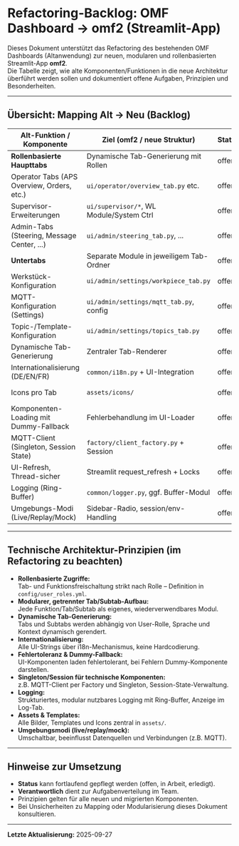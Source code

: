 # Refactoring-Backlog: OMF Dashboard → omf2 (Streamlit-App)

Dieses Dokument unterstützt das Refactoring des bestehenden OMF Dashboards (Altanwendung) zur neuen, modularen und rollenbasierten Streamlit-App **omf2**.  
Die Tabelle zeigt, wie alte Komponenten/Funktionen in die neue Architektur überführt werden sollen und dokumentiert offene Aufgaben, Prinzipien und Besonderheiten.

---

## Übersicht: Mapping Alt → Neu (Backlog)

| **Alt-Funktion / Komponente**              | **Ziel (omf2 / neue Struktur)**         | **Status** | **Prinzipien / Besonderheiten**                              | **Verantwortlich** |
|--------------------------------------------|-----------------------------------------|------------|-------------------------------------------------------------|--------------------|
| **Rollenbasierte Haupttabs**               | Dynamische Tab-Generierung mit Rollen   | offen      | Rollen in config/user_roles.yml, Tabs dynamisch initiiert    |                    |
| Operator Tabs (APS Overview, Orders, etc.) | `ui/operator/overview_tab.py` etc.      | offen      | Modular, Icons, i18n, MQ-Integration                        |                    |
| Supervisor-Erweiterungen                   | `ui/supervisor/*`, WL Module/System Ctrl| offen      | Tab-Freischaltung via Rolle, modular                         |                    |
| Admin-Tabs (Steering, Message Center, ...) | `ui/admin/steering_tab.py`, ...         | offen      | Subtabs modular, Fehlerbehandlung, Logging                   |                    |
| **Untertabs**                              | Separate Module in jeweiligem Tab-Ordner| offen      | z.B. `ui/admin/steering/factory_tab.py`                      |                    |
| Werkstück-Konfiguration                    | `ui/admin/settings/workpiece_tab.py`    | offen      | Manager-Prinzip, Daten aus registry, validiert gegen Schema  |                    |
| MQTT-Konfiguration (Settings)              | `ui/admin/settings/mqtt_tab.py`, config | offen      | Werte aus/zu config/mqtt_settings.yml                        |                    |
| Topic-/Template-Konfiguration              | `ui/admin/settings/topics_tab.py`       | offen      | Modular, Vorlagen als assets/templates/                      |                    |
| Dynamische Tab-Generierung                 | Zentraler Tab-Renderer                  | offen      | Tabs/Subtabs nach Rolle, i18n, Fehlerfallback                |                    |
| Internationalisierung (DE/EN/FR)           | `common/i18n.py` + UI-Integration       | offen      | Keine Hardcodierung, dynamische Sprachwahl                   |                    |
| Icons pro Tab                              | `assets/icons/`                         | offen      | UI lädt Icons dynamisch, fallback bei fehlenden Icons        |                    |
| Komponenten-Loading mit Dummy-Fallback     | Fehlerbehandlung im UI-Loader           | offen      | Dummy-Komponenten bei Fehlermeldung                          |                    |
| MQTT-Client (Singleton, Session State)     | `factory/client_factory.py` + Session   | offen      | Singleton-Pattern, Threadsafe                                |                    |
| UI-Refresh, Thread-sicher                  | Streamlit request_refresh + Locks       | offen      | Threadsafe, keine Race Conditions                            |                    |
| Logging (Ring-Buffer)                      | `common/logger.py`, ggf. Buffer-Modul   | offen      | Modular, strukturierte Logs, anzeigbar im UI                 |                    |
| Umgebungs-Modi (Live/Replay/Mock)          | Sidebar-Radio, session/env-Handling     | offen      | Default: replay, Einfluss auf Datenquellen                   |                    |

---

## Technische Architektur-Prinzipien (im Refactoring zu beachten)

- **Rollenbasierte Zugriffe:**  
  Tab- und Funktionsfreischaltung strikt nach Rolle – Definition in `config/user_roles.yml`.
- **Modularer, getrennter Tab/Subtab-Aufbau:**  
  Jede Funktion/Tab/Subtab als eigenes, wiederverwendbares Modul.
- **Dynamische Tab-Generierung:**  
  Tabs und Subtabs werden abhängig von User-Rolle, Sprache und Kontext dynamisch gerendert.
- **Internationalisierung:**  
  Alle UI-Strings über i18n-Mechanismus, keine Hardcodierung.
- **Fehlertoleranz & Dummy-Fallback:**  
  UI-Komponenten laden fehlertolerant, bei Fehlern Dummy-Komponente darstellen.
- **Singleton/Session für technische Komponenten:**  
  z.B. MQTT-Client per Factory und Singleton, Session-State-Verwaltung.
- **Logging:**  
  Strukturiertes, modular nutzbares Logging mit Ring-Buffer, Anzeige im Log-Tab.
- **Assets & Templates:**  
  Alle Bilder, Templates und Icons zentral in `assets/`.
- **Umgebungsmodi (live/replay/mock):**  
  Umschaltbar, beeinflusst Datenquellen und Verbindungen (z.B. MQTT).

---

## Hinweise zur Umsetzung

- **Status** kann fortlaufend gepflegt werden (offen, in Arbeit, erledigt).
- **Verantwortlich** dient zur Aufgabenverteilung im Team.
- Prinzipien gelten für alle neuen und migrierten Komponenten.
- Bei Unsicherheiten zu Mapping oder Modularisierung dieses Dokument konsultieren.

---

**Letzte Aktualisierung:** 2025-09-27